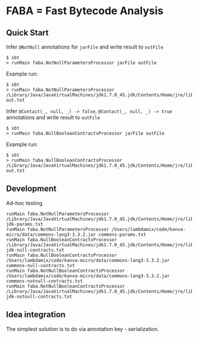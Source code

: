 # FABA = Fast Bytecode Analysis

## Quick Start

Infer `@NotNull` annotations for `jarFile` and write result to `outFile`

    $ sbt
    > runMain faba.NotNullParametersProcessor jarFile outFile

Example run:

    $ sbt
    > runMain faba.NotNullParametersProcessor /Library/Java/JavaVirtualMachines/jdk1.7.0_45.jdk/Contents/Home/jre/lib/rt.jar out.txt

Infer `@Contact(_, null, _) -> false`, `@Contact(_, null, _) -> true` annotations and write result to `outFile`

    $ sbt
    > runMain faba.NullBooleanContractsProcessor jarFile outFile

Example run:

    $ sbt
    > runMain faba.NullBooleanContractsProcessor /Library/Java/JavaVirtualMachines/jdk1.7.0_45.jdk/Contents/Home/jre/lib/rt.jar out.txt

## Development

Ad-hoc testing

    runMain faba.NotNullParametersProcessor /Library/Java/JavaVirtualMachines/jdk1.7.0_45.jdk/Contents/Home/jre/lib/rt.jar jdk-params.txt
    runMain faba.NotNullParametersProcessor /Users/lambdamix/code/kanva-micro/data/commons-lang3-3.3.2.jar commons-params.txt
    runMain faba.NullBooleanContractsProcessor /Library/Java/JavaVirtualMachines/jdk1.7.0_45.jdk/Contents/Home/jre/lib/rt.jar jdk-null-contracts.txt
    runMain faba.NullBooleanContractsProcessor /Users/lambdamix/code/kanva-micro/data/commons-lang3-3.3.2.jar commons-null-contracts.txt
    runMain faba.NotNullBooleanContractsProcessor /Users/lambdamix/code/kanva-micro/data/commons-lang3-3.3.2.jar commons-notnull-contracts.txt
    runMain faba.NotNullBooleanContractsProcessor /Library/Java/JavaVirtualMachines/jdk1.7.0_45.jdk/Contents/Home/jre/lib/rt.jar jdk-notnull-contracts.txt

## Idea integration

The simplest solution is to do via annotation key - serialization.
